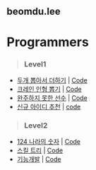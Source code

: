 ## beomdu.lee

# Programmers

>### Level1
- [두개 뽑아서 더하기](https://programmers.co.kr/learn/courses/30/lessons/68644) | [Code](programers-sum.js)
- [크레인 인형 뽑기](https://programmers.co.kr/learn/courses/30/lessons/64061) | [Code](programers-doll.js)
- [완주하지 못한 선수](https://programmers.co.kr/learn/courses/30/lessons/42576) | [Code](programers-marathon.js)
- [신규 아이디 추천](https://programmers.co.kr/learn/courses/30/lessons/72410) | [code](programers-new-id.js)

>### Level2
- [124 나라의 숫자](https://programmers.co.kr/learn/courses/30/lessons/12899) | [Code](programers-124.js)
- [스킬 트리](https://programmers.co.kr/learn/courses/30/lessons/49993) | [Code](programers-skill-tree.js)
- [기능개발](https://programmers.co.kr/learn/courses/30/lessons/42586) | [Code](programers-function-implementation.js)